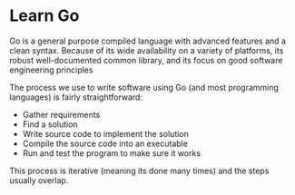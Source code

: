 # Learn Go

Go is a general purpose compiled language with advanced features and a clean syntax. Because of its wide availability on a variety of platforms, its robust well-documented common library, and its focus on good software engineering principles

The process we use to write software using Go (and most programming languages) is fairly straightforward:

- Gather requirements
- Find a solution
- Write source code to implement the solution
- Compile the source code into an executable
- Run and test the program to make sure it works

This process is iterative (meaning its done many times) and the steps usually overlap.
